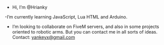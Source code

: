 - Hi, I’m @Hrianky

-I’m currently learning JavaScript, Lua HTML and Arduino.

- I’m looking to collaborate on FiveM servers, and also in some projects oriented to robotic arms. But you can contact me in all sorts of ideas.
Contact: yankeyx@gmail.com




